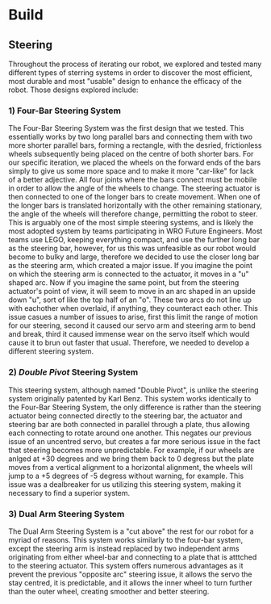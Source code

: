 Build
====

## Steering
 Throughout the process of iterating our robot, we explored and tested many different types of sterring systems in order to discover the most efficient, most durable and most "usable" design to enhance the efficacy of the robot. Those designs explored include:

 ### 1) Four-Bar Steering System
The Four-Bar Steering System was the first design that we tested. This essentially works by two long parallel bars and connecting them with two more shorter parallel bars, forming a rectangle, with the desried, frictionless wheels subsequently being placed on the centre of both shorter bars. For our specific iteration, we placed the wheels on the forward ends of the bars simply to give us some more space and to make it more "car-like" for lack of a better adjective. All four joints where the bars connect must be mobile in order to allow the angle of the wheels to change. The steering actuator is then connected to one of the longer bars to create movement. When one of the longer bars is translated horizontally with the other remaining stationary, the angle of the wheels will therefore change, permitting the robot to steer. This is arguably one of the most simple steering systems, and is likely the most adopted system by teams participating in WRO Future Engineers. Most teams use LEGO, keeping everything compact, and use the further long bar as the steering bar, however, for us this was unfeasible as our robot would become to bulky and large, therefore we decided to use the closer long bar as the steering arm, which created a major issue. If you imagine the point on which the steering arm is connected to the actuator, it moves in a "u" shaped arc. Now if you imagine the same point, but from the steering actuator's point of view, it will seem to move in an arc shaped in an upside down "u", sort of like the top half of an "o". These two arcs do not line up with eachother when overlaid, if anything, they counteract each other. This issue casues a number of issues to arise, first this limit the range of motion for our steering, second it caused our servo arm and steering arm to bend and break, third it caused immense wear on the servo itself which would cause it to brun out faster that usual. Therefore, we needed to develop a different steering system.
### 2) *Double Pivot* Steering System
This steering system, although named "Double Pivot", is unlike the steering system originally patented by Karl Benz. This system works identically to the Four-Bar Steering System, the only difference is rather than the steering actuator being connected directly to the steering bar, the actuator and steering bar are both connected in parallel through a plate, thus allowing each connecting to rotate around one another. This negates our previous issue of an uncentred servo, but creates a far more serious issue in the fact that steering becomes more unpredictable. For example, if our wheels are anlged at +30 degrees and we bring them back to 0 degress but the plate moves from a vertical alignment to a horizontal alignment, the wheels will jump to a +5 degrees of -5 degress without warning, for example. This issue was a dealbreaker for us utilizing this steering system, making it necessary to find a superior system.

### 3) Dual Arm Steering System
The Dual Arm Steering System is a "cut above" the rest for our robot for a myriad of reasons. This system works similarly to the four-bar system, except the steering arm is instead replaced by two independent arms originating from either wheel-bar and connecting to a plate that is atttched to the steering actuator. This system offers numerous advantages as it prevent the previous "opposite arc" steering issue, it allows the servo the stay centred, it is predictable, and it allows the inner wheel to turn further than the outer wheel, creating smoother and better steering.
